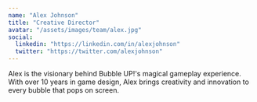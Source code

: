 ```yaml
---
name: "Alex Johnson"
title: "Creative Director"
avatar: "/assets/images/team/alex.jpg"
social:
  linkedin: "https://linkedin.com/in/alexjohnson"
  twitter: "https://twitter.com/alexjohnson"
---
```


Alex is the visionary behind Bubble UP!'s magical gameplay experience. With over 10 years in game design, Alex brings creativity and innovation to every bubble that pops on screen.